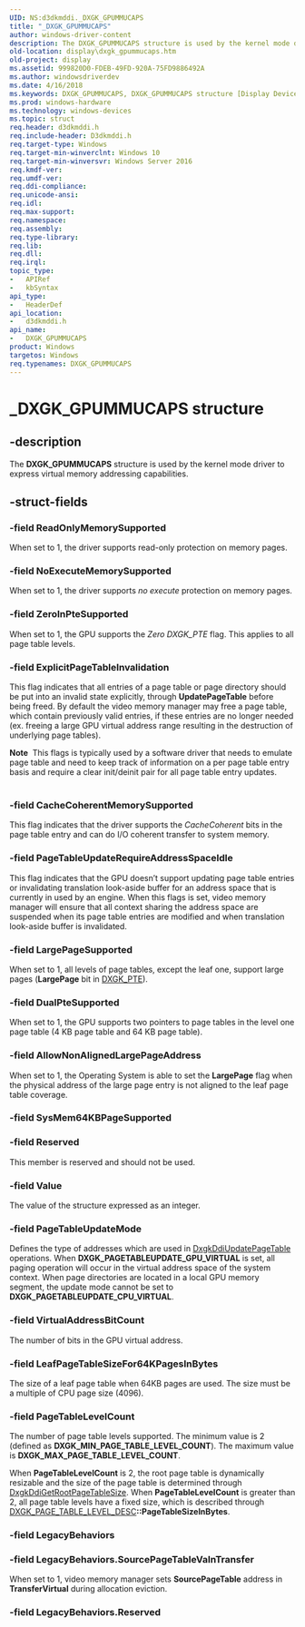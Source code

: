 ```yaml
---
UID: NS:d3dkmddi._DXGK_GPUMMUCAPS
title: "_DXGK_GPUMMUCAPS"
author: windows-driver-content
description: The DXGK_GPUMMUCAPS structure is used by the kernel mode driver to express virtual memory addressing capabilities.
old-location: display\dxgk_gpummucaps.htm
old-project: display
ms.assetid: 999820D0-FDEB-49FD-920A-75FD9886492A
ms.author: windowsdriverdev
ms.date: 4/16/2018
ms.keywords: DXGK_GPUMMUCAPS, DXGK_GPUMMUCAPS structure [Display Devices], _DXGK_GPUMMUCAPS, d3dkmddi/DXGK_GPUMMUCAPS, display.dxgk_gpummucaps
ms.prod: windows-hardware
ms.technology: windows-devices
ms.topic: struct
req.header: d3dkmddi.h
req.include-header: D3dkmddi.h
req.target-type: Windows
req.target-min-winverclnt: Windows 10
req.target-min-winversvr: Windows Server 2016
req.kmdf-ver: 
req.umdf-ver: 
req.ddi-compliance: 
req.unicode-ansi: 
req.idl: 
req.max-support: 
req.namespace: 
req.assembly: 
req.type-library: 
req.lib: 
req.dll: 
req.irql: 
topic_type:
-	APIRef
-	kbSyntax
api_type:
-	HeaderDef
api_location:
-	d3dkmddi.h
api_name:
-	DXGK_GPUMMUCAPS
product: Windows
targetos: Windows
req.typenames: DXGK_GPUMMUCAPS
---
```


# _DXGK_GPUMMUCAPS structure


## -description


The <b>DXGK_GPUMMUCAPS</b> structure is used by the kernel mode driver to express virtual memory addressing capabilities.


## -struct-fields




### -field ReadOnlyMemorySupported

When set to 1, the driver supports read-only protection on memory pages.


### -field NoExecuteMemorySupported

When set to 1, the driver supports <i>no execute</i> protection on memory pages.


### -field ZeroInPteSupported

When set to 1, the GPU supports the <i>Zero DXGK_PTE</i> flag. This applies to all page table levels.


### -field ExplicitPageTableInvalidation

This flag indicates that all entries of a page table or page directory should be put into an invalid state explicitly, through <b>UpdatePageTable</b> before being freed. By default the video memory manager may free a page table, which contain previously valid entries, if these entries are no longer needed (ex. freeing a large GPU virtual address range resulting in the destruction of underlying page tables).


<div class="alert"><b>Note</b>  This flags is typically used by a software driver that needs to emulate page table and need to keep track of information on a per page table entry basis and require a clear init/deinit pair for all page table entry updates.</div>
<div> </div>

### -field CacheCoherentMemorySupported

This flag indicates that the driver supports the <i>CacheCoherent</i> bits in the page table entry and can do I/O coherent transfer to system memory. 


### -field PageTableUpdateRequireAddressSpaceIdle

This flag indicates that the GPU doesn’t support updating page table entries or invalidating translation look-aside buffer for an address space that is currently in used by an engine. When this flags is set, video memory manager will ensure that all context sharing the address space are suspended when its page table entries are modified and when translation look-aside buffer is invalidated.


### -field LargePageSupported

When set to 1, all levels of page tables, except the leaf one, support large pages (<b>LargePage</b> bit in <a href="https://msdn.microsoft.com/library/windows/hardware/ff562008">DXGK_PTE</a>).


### -field DualPteSupported

When set to 1, the GPU supports two pointers to page tables in the level one page table (4 KB page table and 64 KB page table). 


### -field AllowNonAlignedLargePageAddress

When set to 1, the Operating System is able to set the <b>LargePage</b> flag when the physical address of the large page entry is not aligned to the leaf page table coverage.


### -field SysMem64KBPageSupported

 


### -field Reserved

This member is reserved and should not be used.


### -field Value

The value of the structure expressed as an integer.


### -field PageTableUpdateMode

Defines the type of addresses which are used in <a href="https://msdn.microsoft.com/08328e82-d1cc-4c50-bc96-7382232676ab">DxgkDdiUpdatePageTable</a> operations. When <b>DXGK_PAGETABLEUPDATE_GPU_VIRTUAL</b> is set, all paging operation will occur in the virtual address space of the system context. When page directories are located in a local GPU memory segment, the update mode cannot be set to <b>DXGK_PAGETABLEUPDATE_CPU_VIRTUAL</b>.


### -field VirtualAddressBitCount

The number of bits in the GPU virtual address.


### -field LeafPageTableSizeFor64KPagesInBytes

The size of a leaf page table when 64KB pages are used. The size must be a multiple of CPU page size (4096).


### -field PageTableLevelCount

The number of page table levels supported. The minimum value is 2 (defined as <b>DXGK_MIN_PAGE_TABLE_LEVEL_COUNT</b>). The maximum value is <b>DXGK_MAX_PAGE_TABLE_LEVEL_COUNT</b>. 

When <b>PageTableLevelCount</b> is 2, the root page table is dynamically resizable and the size of the page table is determined through <a href="https://msdn.microsoft.com/474F1772-0DF9-487B-AEB9-302392AE0B98">DxgkDdiGetRootPageTableSize</a>. When <b>PageTableLevelCount</b> is greater than 2, all page table levels have a fixed size, which is described through <a href="https://msdn.microsoft.com/library/windows/hardware/dn906832">DXGK_PAGE_TABLE_LEVEL_DESC</a><b>::PageTableSizeInBytes</b>.


### -field LegacyBehaviors


### -field LegacyBehaviors.SourcePageTableVaInTransfer

When set to 1, video memory manager sets <b>SourcePageTable</b> address in <b>TransferVirtual</b> during allocation eviction.


### -field LegacyBehaviors.Reserved

 



